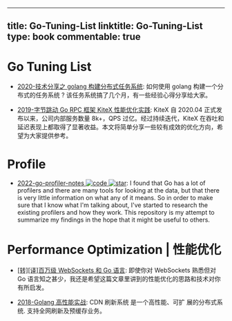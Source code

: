 
---
title: Go-Tuning-List
linktitle: Go-Tuning-List
type: book
commentable: true
---

# Go Tuning List

- [2020-技术分享之 golang 构建分布式任务系统](http://xiaorui.cc/archives/6955): 如何使用 golang 构建一个分布式的任务系统 ? 该任务系统搞了几个月，有一些经验心得分享给大家。

- [2019-字节跳动 Go RPC 框架 KiteX 性能优化实践](https://cubox.pro/c/H15uYJ): KiteX 自 2020.04 正式发布以来，公司内部服务数量 8k+，QPS 过亿。经过持续迭代，KiteX 在吞吐和延迟表现上都取得了显著收益。本文将简单分享一些较有成效的优化方向，希望为大家提供参考。

# Profile

- [2022-go-profiler-notes ![code](https://martrix-usa.oss-accelerate.aliyuncs.com/logo/code.svg) ![star](https://img.shields.io/github/stars/DataDog/go-profiler-notes)](https://github.com/DataDog/go-profiler-notes): I found that Go has a lot of profilers and there are many tools for looking at the data, but that there is very little information on what any of it means. So in order to make sure that I know what I'm talking about, I've started to research the existing profilers and how they work. This repository is my attempt to summarize my findings in the hope that it might be useful to others.

# Performance Optimization | 性能优化

- [[转][译]百万级 WebSockets 和 Go 语言](http://colobu.com/2017/12/13/A-Million-WebSockets-and-Go/): 即使你对 WebSockets 熟悉但对 Go 语言知之甚少，我还是希望这篇文章里讲到的性能优化的思路和技术对你有所启发。

- [2018-Golang 高性能实战](https://www.slideshare.net/rfyiamcool/golang-93339108): CDN 刷新系统 是一个高性能、可扩 展的分布式系统. 支持全网刷新及预缓存业务。

    